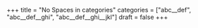 +++
title = "No Spaces in categories"
categories = ["abc__def", "abc__def__ghi", "abc__def__ghi__jkl"]
draft = false
+++
